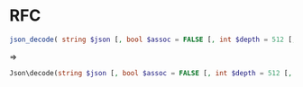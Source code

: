 RFC
===

```php
json_decode( string $json [, bool $assoc = FALSE [, int $depth = 512 [, int $options = 0 ]]] ) : mixed
```

=>

```php
Json\decode(string $json [, bool $assoc = FALSE [, int $depth = 512 [, int $options = 0 ]]]) : mixed
```
